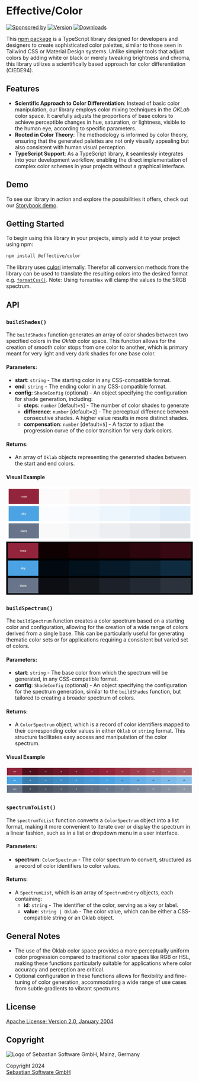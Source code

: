 # Effective/Color

[![Sponsored by][sponsor-img]][sponsor] [![Version][npm-version-img]][npm] [![Downloads][npm-downloads-img]][npm]

[sponsor]: https://www.sebastian-software.de
[sponsor-img]: https://badgen.net/badge/Sponsored%20by/Sebastian%20Software/c41e54
[npm]: https://www.npmjs.com/package/@effective/color
[npm-downloads-img]: https://badgen.net/npm/dm/@effective/color
[npm-version-img]: https://badgen.net/npm/v/@effective/color

This [npm package](https://www.npmjs.com/package/@effective/color) is a TypeScript library designed for developers and designers to create sophisticated color palettes, similar to those seen in Tailwind CSS or Material Design systems. Unlike simpler tools that adjust colors by adding white or black or merely tweaking brightness and chroma, this library utilizes a scientifically based approach for color differentiation (CIEDE94).

## Features

- **Scientific Approach to Color Differentiation**: Instead of basic color manipulation, our library employs color mixing techniques in the _OKLab_ color space. It carefully adjusts the proportions of base colors to achieve perceptible changes in hue, saturation, or lightness, visible to the human eye, according to specific parameters.
- **Rooted in Color Theory**: The methodology is informed by color theory, ensuring that the generated palettes are not only visually appealing but also consistent with human visual perception.
- **TypeScript Support**: As a TypeScript library, it seamlessly integrates into your development workflow, enabling the direct implementation of complex color schemes in your projects without a graphical interface.

## Demo

To see our library in action and explore the possibilities it offers, check out our [Storybook demo](https://effective-color.vercel.app/).

## Getting Started

To begin using this library in your projects, simply add it to your project using npm:

```bash
npm install @effective/color
```

The library uses [culori](https://culorijs.org/) internally. Therefor all conversion methods from the library can be used to translate the resulting colors into the desired format e.g. [`formatCss()`](https://culorijs.org/api/#formatCss). Note: Using `formatHex` will clamp the values to the SRGB spectrum.

## API

### `buildShades()`

The `buildShades` function generates an array of color shades between two specified colors in the _Oklab_ color space. This function allows for the creation of smooth color stops from one color to another, which is primary meant for very light and very dark shades for one base color.

#### Parameters:

- **start**: `string` - The starting color in any CSS-compatible format.
- **end**: `string` - The ending color in any CSS-compatible format.
- **config**: `ShadeConfig` (optional) - An object specifying the configuration for shade generation, including:
  - **steps**: `number` [default=`5`] - The number of color shades to generate
  - **difference**: `number` [default=`2`] - The perceptual difference between consecutive shades. A higher value results in more distinct shades.
  - **compensation**: `number` [default=`5`] - A factor to adjust the progression curve of the color transition for very dark colors.

#### Returns:

- An array of `Oklab` objects representing the generated shades between the start and end colors.

#### Visual Example

![Light Shades](docs/light-shades.png)
![Dark Shades](docs/dark-shades.png)

### `buildSpectrum()`

The `buildSpectrum` function creates a color spectrum based on a starting color and configuration, allowing for the creation of a wide range of colors derived from a single base. This can be particularly useful for generating thematic color sets or for applications requiring a consistent but varied set of colors.

#### Parameters:

- **start**: `string` - The base color from which the spectrum will be generated, in any CSS-compatible format.
- **config**: `ShadeConfig` (optional) - An object specifying the configuration for the spectrum generation, similar to the `buildShades` function, but tailored to creating a broader spectrum of colors.

#### Returns:

- A `ColorSpectrum` object, which is a record of color identifiers mapped to their corresponding color values in either `Oklab` or `string` format. This structure facilitates easy access and manipulation of the color spectrum.

#### Visual Example

![Light Shades](docs/spectrum.png)

### `spectrumToList()`

The `spectrumToList` function converts a `ColorSpectrum` object into a list format, making it more convenient to iterate over or display the spectrum in a linear fashion, such as in a list or dropdown menu in a user interface.

#### Parameters:

- **spectrum**: `ColorSpectrum` - The color spectrum to convert, structured as a record of color identifiers to color values.

#### Returns:

- A `SpectrumList`, which is an array of `SpectrumEntry` objects, each containing:
  - **id**: `string` - The identifier of the color, serving as a key or label.
  - **value**: `string | Oklab` - The color value, which can be either a CSS-compatible string or an Oklab object.

## General Notes

- The use of the Oklab color space provides a more perceptually uniform color progression compared to traditional color spaces like RGB or HSL, making these functions particularly suitable for applications where color accuracy and perception are critical.
- Optional configuration in these functions allows for flexibility and fine-tuning of color generation, accommodating a wide range of use cases from subtle gradients to vibrant spectrums.

## License

[Apache License; Version 2.0, January 2004](http://www.apache.org/licenses/LICENSE-2.0)

## Copyright

<img src="https://cdn.rawgit.com/sebastian-software/sebastian-software-brand/0d4ec9d6/sebastiansoftware-en.svg" alt="Logo of Sebastian Software GmbH, Mainz, Germany" width="460" height="160"/>

Copyright 2024<br/>[Sebastian Software GmbH](https://www.sebastian-software.de)
